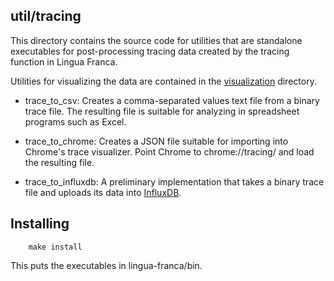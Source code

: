 ## util/tracing

This directory contains the source code for utilities that are standalone executables 
for post-processing tracing data created by the tracing function in Lingua Franca.

Utilities for visualizing the data are contained in the [visualization](visualization/README.md)
directory.

* trace\_to\_csv: Creates a comma-separated values text file from a binary trace file.
  The resulting file is suitable for analyzing in spreadsheet programs such as Excel.
  
* trace\_to\_chrome: Creates a JSON file suitable for importing into Chrome's trace
  visualizer. Point Chrome to chrome://tracing/ and load the resulting file.
  
* trace\_to\_influxdb: A preliminary implementation that takes a binary trace file
  and uploads its data into [InfluxDB](https://en.wikipedia.org/wiki/InfluxDB).
  
## Installing

```
    make install
```
This puts the executables in lingua-franca/bin.